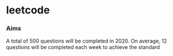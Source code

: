 # leetcode
### Aims
A total of 500 questions will be completed in 2020. On average, 12 questions will be completed each week to achieve the standard
